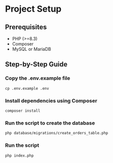 # Project Setup

## Prerequisites

- PHP (>=8.3)
- Composer
- MySQL or MariaDB

## Step-by-Step Guide

### Copy the .env.example file

```
cp .env.example .env
```

### Install dependencies using Composer

```
composer install
```

### Run the script to create the database

```
php database/migrations/create_orders_table.php
```

### Run the script

```
php index.php
```
